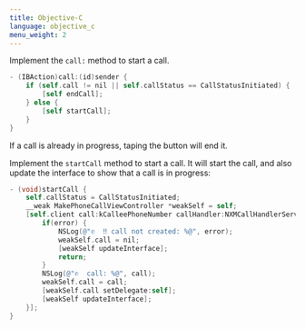 ```yaml
---
title: Objective-C
language: objective_c
menu_weight: 2
---
```



Implement the `call:` method to start a call. 

```objective-c
- (IBAction)call:(id)sender {
    if (self.call != nil || self.callStatus == CallStatusInitiated) {
        [self endCall];
    } else {
        [self startCall];
    }
}
```

If a call is already in progress, taping the button will end it. 


Implement the `startCall` method to start a call. It will start the call, and also update the interface to show that a call is in progress:

```objective-c
- (void)startCall {
    self.callStatus = CallStatusInitiated;
    __weak MakePhoneCallViewController *weakSelf = self;
    [self.client call:kCalleePhoneNumber callHandler:NXMCallHandlerServer completionHandler:^(NSError * _Nullable error, NXMCall * _Nullable call) {
        if(error) {
            NSLog(@"✆  ‼️ call not created: %@", error);
            weakSelf.call = nil;
            [weakSelf updateInterface];
            return;
        }
        NSLog(@"✆  call: %@", call);
        weakSelf.call = call;
        [weakSelf.call setDelegate:self];
        [weakSelf updateInterface];
    }];
}
```


